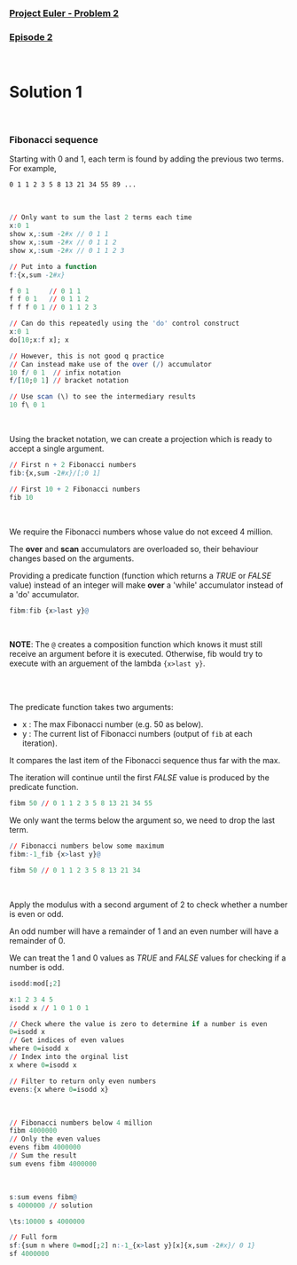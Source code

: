 ### [Project Euler - Problem 2](https://projecteuler.net/problem=2)
### [Episode 2](https://community.kx.com/t5/kdb-and-q/Q-For-Problems-Episode-2/m-p/13148#M165)

<br />

# Solution 1

<br />

### Fibonacci sequence
Starting with $0$ and $1$, each term is found by adding the previous two terms. For example,
```
0 1 1 2 3 5 8 13 21 34 55 89 ...
```

<br />

```q
// Only want to sum the last 2 terms each time
x:0 1
show x,:sum -2#x // 0 1 1
show x,:sum -2#x // 0 1 1 2
show x,:sum -2#x // 0 1 1 2 3

// Put into a function 
f:{x,sum -2#x}

f 0 1     // 0 1 1
f f 0 1   // 0 1 1 2
f f f 0 1 // 0 1 1 2 3

// Can do this repeatedly using the 'do' control construct
x:0 1
do[10;x:f x]; x

// However, this is not good q practice
// Can instead make use of the over (/) accumulator 
10 f/ 0 1  // infix notation
f/[10;0 1] // bracket notation

// Use scan (\) to see the intermediary results
10 f\ 0 1
```

<br />

Using the bracket notation, we can create a projection which is ready to accept a single argument.
```q
// First n + 2 Fibonacci numbers
fib:{x,sum -2#x}/[;0 1]

// First 10 + 2 Fibonacci numbers
fib 10 
```

<br />

We require the Fibonacci numbers whose value do not exceed $4$ million. 

The **over** and **scan** accumulators are overloaded so, their behaviour changes based on the arguments.

Providing a predicate function (function which returns a *TRUE* or *FALSE* value) instead of an integer will make **over** a 'while' accumulator instead of a 'do' accumulator.
```q
fibm:fib {x>last y}@ 
```

<br />

**NOTE**: The `@` creates a composition function which knows it must still receive an argument before it is executed. Otherwise, fib would try to execute with an arguement of the lambda `{x>last y}`.

<br /><br />

The predicate function takes two arguments:
  - x : The max Fibonacci number (e.g. $50$ as below).
  - y : The current list of Fibonacci numbers (output of `fib` at each iteration).

It compares the last item of the Fibonacci sequence thus far with the max.

The iteration will continue until the first *FALSE* value is produced by the predicate function.

```q
fibm 50 // 0 1 1 2 3 5 8 13 21 34 55
```

We only want the terms below the argument so, we need to drop the last term.

```q
// Fibonacci numbers below some maximum
fibm:-1_fib {x>last y}@

fibm 50 // 0 1 1 2 3 5 8 13 21 34
```

<br />

Apply the modulus with a second argument of $2$ to check whether a number is even or odd.

An odd number will have a remainder of $1$ and an even number will have a remainder of $0$.

We can treat the $1$ and $0$ values as *TRUE* and *FALSE* values for checking if a number is odd.
```q
isodd:mod[;2]

x:1 2 3 4 5
isodd x // 1 0 1 0 1

// Check where the value is zero to determine if a number is even
0=isodd x
// Get indices of even values
where 0=isodd x
// Index into the orginal list 
x where 0=isodd x

// Filter to return only even numbers
evens:{x where 0=isodd x}
```

<br />

```q
// Fibonacci numbers below 4 million
fibm 4000000
// Only the even values
evens fibm 4000000
// Sum the result
sum evens fibm 4000000
```

<br />

```q
s:sum evens fibm@
s 4000000 // solution

\ts:10000 s 4000000

// Full form
sf:{sum n where 0=mod[;2] n:-1_{x>last y}[x]{x,sum -2#x}/ 0 1} 
sf 4000000
```
